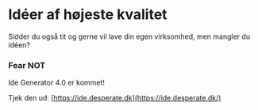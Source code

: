 # Idéer af højeste kvalitet

Sidder du også tit og gerne vil lave din egen virksomhed, men mangler du idéen?

### Fear NOT

Ide Generator 4.0 er kommet!

Tjek den ud: [https://ide.desperate.dk](https://ide.desperate.dk/)
